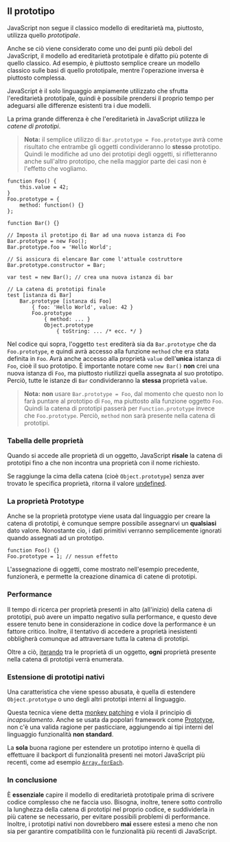 ## Il prototipo

JavaScript non segue il classico modello di ereditarietà ma, piuttosto,
utilizza quello *prototipale*.

Anche se ciò viene considerato come uno dei punti più deboli del JavaScript,
il modello ad ereditarietà prototipale è difatto più potente di quello
classico. Ad esempio, è piuttosto semplice creare un modello classico
sulle basi di quello prototipale, mentre l'operazione inversa è piuttosto
complessa.

JavaScript è il solo linguaggio ampiamente utilizzato che sfrutta l'ereditarietà
prototipale, quindi è possibile prendersi il proprio tempo per adeguarsi alle
differenze esistenti tra i due modelli.

La prima grande differenza è che l'ereditarietà in JavaScript utilizza le
*catene di prototipi*.

> **Nota:** il semplice utilizzo di `Bar.prototype = Foo.prototype` avrà come
> risultato che entrambe gli oggetti condivideranno lo **stesso** prototipo.
> Quindi le modifiche ad uno dei prototipi degli oggetti, si rifletteranno
> anche sull'altro prototipo, che nella maggior parte dei casi non è l'effetto
> che vogliamo.

    function Foo() {
        this.value = 42;
    }
    Foo.prototype = {
        method: function() {}
    };

    function Bar() {}

    // Imposta il prototipo di Bar ad una nuova istanza di Foo
    Bar.prototype = new Foo();
    Bar.prototype.foo = 'Hello World';

    // Si assicura di elencare Bar come l'attuale costruttore
    Bar.prototype.constructor = Bar;

    var test = new Bar(); // crea una nuova istanza di bar

    // La catena di prototipi finale
    test [istanza di Bar]
        Bar.prototype [istanza di Foo]
            { foo: 'Hello World', value: 42 }
            Foo.prototype
                { method: ... }
                Object.prototype
                    { toString: ... /* ecc. */ }

Nel codice qui sopra, l'oggetto `test` erediterà sia da `Bar.prototype` che da
`Foo.prototype`, e quindi avrà accesso alla funzione `method` che era stata
definita in `Foo`. Avrà anche accesso alla proprietà `value` dell'**unica**
istanza di `Foo`, cioè il suo prototipo. &Egrave; importante notare come
`new Bar()` **non** crei una nuova istanza di `Foo`, ma piuttosto riutilizzi
quella assegnata al suo prototipo. Perciò, tutte le istanze di `Bar`
condivideranno la **stessa** proprietà `value`.

> **Nota:** **non** usare `Bar.prototype = Foo`, dal momento che questo non
> lo farà puntare al prototipo di `Foo`, ma piuttosto alla funzione oggetto
> `Foo`. Quindi la catena di prototipi passerà per `Function.prototype`
> invece che `Foo.prototype`. Perciò, `method` non sarà presente nella catena
> di prototipi.

### Tabella delle proprietà

Quando si accede alle proprietà di un oggetto, JavaScript **risale** la
catena di prototipi fino a che non incontra una proprietà con il nome
richiesto.

Se raggiunge la cima della catena (cioè `Object.prototype`) senza aver
trovato le specifica proprietà, ritorna il valore [undefined](#core.undefined).

### La proprietà Prototype

Anche se la proprietà prototype viene usata dal linguaggio per creare la
catena di prototipi, è comunque sempre possibile assegnarvi un **qualsiasi**
dato valore. Nonostante cio, i dati primitivi verranno semplicemente ignorati
quando assegnati ad un prototipo.

    function Foo() {}
    Foo.prototype = 1; // nessun effetto

L'assegnazione di oggetti, come mostrato nell'esempio precedente, funzionerà,
e permette la creazione dinamica di catene di prototipi.

### Performance

Il tempo di ricerca per proprietà presenti in alto (all'inizio) della catena
di prototipi, può avere un impatto negativo sulla performance, e questo deve
essere tenuto bene in considerazione in codice dove la performance è un fattore
critico. Inoltre, il tentativo di accedere a proprietà inesistenti obbligherà
comunque ad attraversare tutta la catena di prototipi.

Oltre a ciò, [iterando](#object.forinloop) tra le proprietà di un oggetto,
**ogni** proprietà presente nella catena di prototipi verrà enumerata.

### Estensione di prototipi nativi

Una caratteristica che viene spesso abusata, è quella di estendere
`Object.prototype` o uno degli altri prototipi interni al linguaggio.

Questa tecnica viene detta [monkey patching][1] e vìola il principio di
*incapsulamento*. Anche se usata da popolari framework come [Prototype][2],
non c'è una valida ragione per pasticciare, aggiungendo ai tipi interni del
linguaggio funzionalità **non standard**.

La **sola** buona ragione per estendere un prototipo interno è quella di
effettuare il backport di funzionalità presenti nei motori JavaScript
più recenti, come ad esempio [`Array.forEach`][3].

### In conclusione

&Egrave; **essenziale** capire il modello di ereditarietà prototipale prima
di scrivere codice complesso che ne faccia uso. Bisogna, inoltre, tenere
sotto controllo la lunghezza della catena di prototipi nel proprio codice,
e suddividerla in più catene se necessario, per evitare possibili problemi di
performance. Inoltre, i prototipi nativi non dovrebbero **mai** essere
estesi a meno che non sia per garantire compatibilità con le funzionalità
più recenti di JavaScript.

[1]: http://en.wikipedia.org/wiki/Monkey_patch
[2]: http://prototypejs.org/
[3]: https://developer.mozilla.org/en/JavaScript/Reference/Global_Objects/Array/forEach

